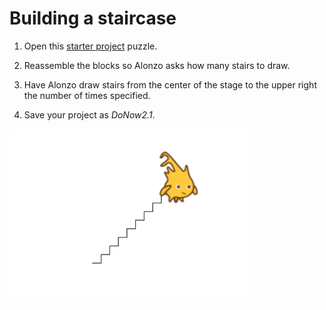 # Building a staircase

1. Open this [starter project](https://snap.berkeley.edu/snap/snap.html#present:Username=andrewspiece&ProjectName=Do_Now%202.2_Starter) puzzle.

2. Reassemble the blocks so Alonzo asks how many stairs to draw.

3. Have Alonzo draw stairs from the center of the stage to the upper right the number of times specified.

4. Save your project as _DoNow2.1_.

![Alonzo drawing stairs](images/do_now_22.png)
